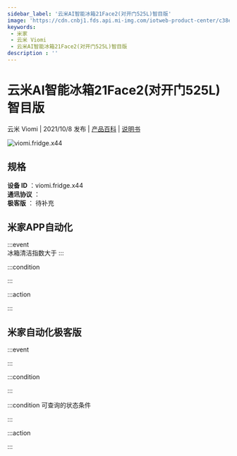 ```yaml
---
sidebar_label: '云米AI智能冰箱21Face2(对开门525L)智目版'
image: 'https://cdn.cnbj1.fds.api.mi-img.com/iotweb-product-center/c38e58ca7268d6bb2435f836788012f1_1630554155382.png?GalaxyAccessKeyId=AKVGLQWBOVIRQ3XLEW&Expires=9223372036854775807&Signature=sGESHkL8A4vBnEhKA3OBym2EiSs='
keywords: 
 - 米家
 - 云米 Viomi
 - 云米AI智能冰箱21Face2(对开门525L)智目版
description : ''
---
```

# 云米AI智能冰箱21Face2(对开门525L)智目版

云米 Viomi | 2021/10/8 发布 | [产品百科](https://home.mi.com/webapp/content/baike/product/index.html?model=viomi.fridge.x44/) | [说明书](https://home.mi.com/views/introduction.html?model=viomi.fridge.x44&region=cn)

![viomi.fridge.x44](https://cdn.cnbj1.fds.api.mi-img.com/iotweb-product-center/c38e58ca7268d6bb2435f836788012f1_1630554155382.png?GalaxyAccessKeyId=AKVGLQWBOVIRQ3XLEW&Expires=9223372036854775807&Signature=sGESHkL8A4vBnEhKA3OBym2EiSs=)

## 规格  
> 
**设备 ID** ：viomi.fridge.x44  
**通讯协议** ：  
**极客版**  ： 待补充 


## 米家APP自动化  

:::event  
冰箱清洁指数大于
:::

:::condition  

:::

:::action   

:::

## 米家自动化极客版  

:::event  

:::

:::condition  

:::

:::condition 可查询的状态条件  

:::

:::action  

:::

        

